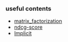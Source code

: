 ### useful contents
  - [matrix_factorization](https://everdark.github.io/k9/notebooks/ml/matrix_factorization/matrix_factorization.nb.html)
  - [ndcg-score](https://stackoverflow.com/questions/9468151/how-to-show-that-ndcg-score-is-significant)
  - [Implicit](https://github.com/benfred/implicit)
